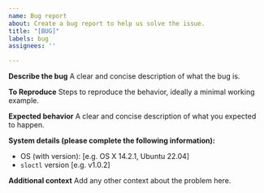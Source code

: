 ```yaml
---
name: Bug report
about: Create a bug report to help us solve the issue.
title: "[BUG]"
labels: bug
assignees: ''

---
```


**Describe the bug**
A clear and concise description of what the bug is.

**To Reproduce**
Steps to reproduce the behavior, ideally a minimal working example.

**Expected behavior**
A clear and concise description of what you expected to happen.

**System details (please complete the following information):**
 - OS (with version): [e.g. OS X 14.2.1, Ubuntu 22.04]
 - `sloctl` version [e.g. v1.0.2]

**Additional context**
Add any other context about the problem here.
